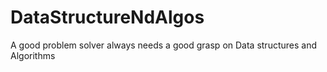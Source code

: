# DataStructureNdAlgos
A good problem solver always needs a good grasp on Data structures and Algorithms
